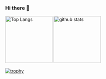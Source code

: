### Hi there 👋

<!--
**tk-hash0Do/tk-hash0Do** is a ✨ _special_ ✨ repository because its `README.md` (this file) appears on your GitHub profile.

Here are some ideas to get you started:

- 🔭 I’m currently working on ...
- 🌱 I’m currently learning ...
- 👯 I’m looking to collaborate on ...
- 🤔 I’m looking for help with ...
- 💬 Ask me about ...
- 📫 How to reach me: ...
- 😄 Pronouns: ...
- ⚡ Fun fact: ...
-->

<p align="left"> 
  <img alt="Top Langs" height="150px" src="https://github-readme-stats.vercel.app/api/top-langs/?username=tk-hash0Do&layout=compact&show_icons=true&theme=onedark" />
  <img alt="github stats" height="150px" src="https://github-readme-stats.vercel.app/api?username=tk-hash0Do&theme=onedark&show_icons=ture" />
</p>

[![trophy](https://github-profile-trophy.vercel.app/?username=tk-hash0Do&theme=onedark&column=7)](https://github.com/ryo-ma/github-profile-trophy)
